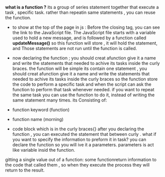 **what is a function ?**
 its a group of series statement together that execute a task , specific task.
rather than repeatin same statements , you can reuse the function.

- to show at the top of the page in js :
Before the closing </body> tag, you can see the link to the
JavaScript file. The JavaScript file starts with a variable used
to hold a new message, and is followed by a function called
**updateMessage()**
so this function will store , it will hold the statement, and Those statements are not run until the function is called. 

- now declaring the function ; you should creat afunction give it a name and write the statements that needed to achive its tasks inside the curly braces.
the function will be simple its contain one statement ,
you should creat afunction give it a name and write the statements that needed to achive its tasks inside the curly braces
so the function store the code to perform a specific task and when the script can ask the function to perform that task whenever needed.
if you want to repeat the same task you can use the function to do it, instead of writing the same statement many times.
its Consisting of:
- function keyword (function)
- function name (morning)
- code block which is in the curly braces{}
after you declaring the function , you can executed the statement that between curly .
what if you want to specify the information to preform it in task?
you can declare the function so you will ive it a parameters.
parameters is act like variable insid the function.

gitting a single value out of a function: some functionreturn information to the code that called them , so when they execute the process they will return to the result.

